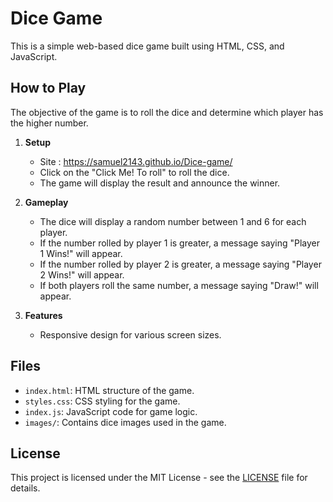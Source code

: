 # Dice Game

This is a simple web-based dice game built using HTML, CSS, and JavaScript.

## How to Play

The objective of the game is to roll the dice and determine which player has the higher number.

1. **Setup**
   - Site : https://samuel2143.github.io/Dice-game/
   - Click on the "Click Me! To roll" to roll the dice.
   - The game will display the result and announce the winner.

2. **Gameplay**
   - The dice will display a random number between 1 and 6 for each player.
   - If the number rolled by player 1 is greater, a message saying "Player 1 Wins!" will appear.
   - If the number rolled by player 2 is greater, a message saying "Player 2 Wins!" will appear.
   - If both players roll the same number, a message saying "Draw!" will appear.

3. **Features**
   - Responsive design for various screen sizes.

## Files

- `index.html`: HTML structure of the game.
- `styles.css`: CSS styling for the game.
- `index.js`: JavaScript code for game logic.
- `images/`: Contains dice images used in the game.

## License

This project is licensed under the MIT License - see the [LICENSE](https://github.com/Samuel2143/Dice-game/blob/main/LICENSE) file for details.
